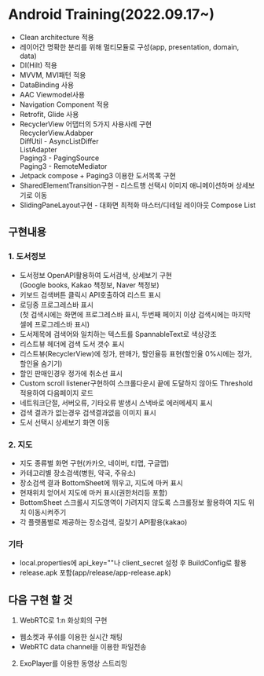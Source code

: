 # Android Training(2022.09.17~)

- Clean architecture 적용
- 레이어간 명확한 분리를 위해 멀티모듈로 구성(app, presentation, domain, data)
- DI(Hilt) 적용
- MVVM, MVI패턴 적용
- DataBinding 사용
- AAC Viewmodel사용
- Navigation Component 적용
- Retrofit, Glide 사용    
- RecyclerView 어댑터의 5가지 사용사례 구현   
RecyclerView.Adabper   
DiffUtil - AsyncListDiffer   
ListAdapter   
Paging3 - PagingSource   
Paging3 - RemoteMediator
- Jetpack compose + Paging3 이용한 도서목록 구현
- SharedElementTransition구현 - 리스트행 선택시 이미지 애니메이션하며 상세보기로 이동
- SlidingPaneLayout구현 - 대화면 최적화 마스터/디테일 레이아웃
Compose List

## 구현내용
### 1. 도서정보
- 도서정보 OpenAPI활용하여 도서검색, 상세보기 구현   
  (Google books, Kakao 책정보, Naver 책정보)
- 키보드 검색버튼 클릭시 API호출하여 리스트 표시
- 로딩중 프로그레스바 표시   
(첫 검색시에는 화면에 프로그레스바 표시, 두번째 페이지 이상 검색시에는 마지막 셀에 프로그레스바 표시)
- 도서제목에 검색어와 일치하는 텍스트를 SpannableText로 색상강조
- 리스트뷰 헤더에 검색 도서 갯수 표시
- 리스트뷰(RecyclerView)에 정가, 판매가, 할인율등 표현(할인율 0%시에는 정가, 할인율 숨기기)
- 할인 판매인경우 정가에 취소선 표시
- Custom scroll listener구현하여 스크롤다운시 끝에 도달하지 않아도 Threshold 적용하여 다음페이지 로드
- 네트워크단절, 서버오류, 기타오류 발생시 스낵바로 에러메세지 표시
- 검색 결과가 없는경우 검색결과없음 이미지 표시
- 도서 선택시 상세보기 화면 이동   

### 2. 지도
- 지도 종류별 화면 구현(카카오, 네이버, 티맵, 구글맵)
- 카테고리별 장소검색(병원, 약국, 주유소)
- 장소검색 결과 BottomSheet에 뛰우고, 지도에 마커 표시
- 현재위치 얻어서 지도에 마커 표시(권한처리등 포함)
- BottomSheet 스크롤시 지도영역이 가려지지 않도록 스크롤정보 활용하여 지도 위치 이동시켜주기
- 각 플랫폼별로 제공하는 장소검색, 길찾기 API활용(kakao)

### 기타
- local.properties에 api_key=""나 client_secret 설정 후 BuildConfig로 활용
- release.apk 포함(app/release/app-release.apk)

## 다음 구현 할 것
1. WebRTC로 1:n 화상회의 구현
- 웹소켓과 푸쉬를 이용한 실시간 채팅
- WebRTC data channel을 이용한 파일전송
2. ExoPlayer를 이용한 동영상 스트리밍

